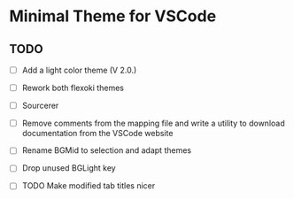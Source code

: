 # Minimal Theme for VSCode

## TODO

- [ ] Add a light color theme (V 2.0.)
- [ ] Rework both flexoki themes
- [ ] Sourcerer
- [ ] Remove comments from the mapping file and write a utility to download documentation from the VSCode website

- [ ] Rename BGMid to selection and adapt themes
- [ ] Drop unused BGLight key
- [ ] TODO Make modified tab titles nicer